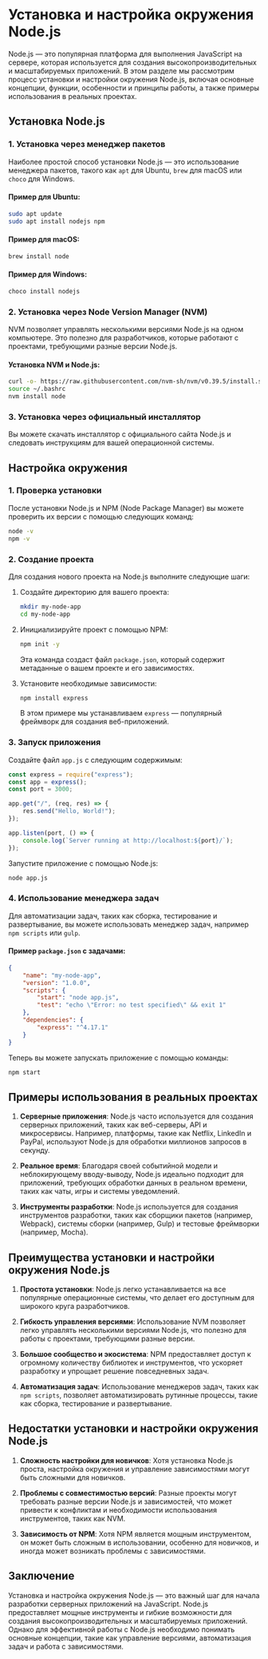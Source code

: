 # Установка и настройка окружения Node.js

Node.js — это популярная платформа для выполнения JavaScript на сервере, которая используется для создания высокопроизводительных и масштабируемых приложений. В этом разделе мы рассмотрим процесс установки и настройки окружения Node.js, включая основные концепции, функции, особенности и принципы работы, а также примеры использования в реальных проектах.

## Установка Node.js

### 1. Установка через менеджер пакетов

Наиболее простой способ установки Node.js — это использование менеджера пакетов, такого как `apt` для Ubuntu, `brew` для macOS или `choco` для Windows.

#### Пример для Ubuntu:

```bash
sudo apt update
sudo apt install nodejs npm
```

#### Пример для macOS:

```bash
brew install node
```

#### Пример для Windows:

```bash
choco install nodejs
```

### 2. Установка через Node Version Manager (NVM)

NVM позволяет управлять несколькими версиями Node.js на одном компьютере. Это полезно для разработчиков, которые работают с проектами, требующими разные версии Node.js.

#### Установка NVM и Node.js:

```bash
curl -o- https://raw.githubusercontent.com/nvm-sh/nvm/v0.39.5/install.sh | bash
source ~/.bashrc
nvm install node
```

### 3. Установка через официальный инсталлятор

Вы можете скачать инсталлятор с официального сайта Node.js и следовать инструкциям для вашей операционной системы.

## Настройка окружения

### 1. Проверка установки

После установки Node.js и NPM (Node Package Manager) вы можете проверить их версии с помощью следующих команд:

```bash
node -v
npm -v
```

### 2. Создание проекта

Для создания нового проекта на Node.js выполните следующие шаги:

1. Создайте директорию для вашего проекта:

   ```bash
   mkdir my-node-app
   cd my-node-app
   ```

2. Инициализируйте проект с помощью NPM:

   ```bash
   npm init -y
   ```

   Эта команда создаст файл `package.json`, который содержит метаданные о вашем проекте и его зависимостях.

3. Установите необходимые зависимости:
   ```bash
   npm install express
   ```
   В этом примере мы устанавливаем `express` — популярный фреймворк для создания веб-приложений.

### 3. Запуск приложения

Создайте файл `app.js` с следующим содержимым:

```javascript
const express = require("express");
const app = express();
const port = 3000;

app.get("/", (req, res) => {
	res.send("Hello, World!");
});

app.listen(port, () => {
	console.log(`Server running at http://localhost:${port}/`);
});
```

Запустите приложение с помощью Node.js:

```bash
node app.js
```

### 4. Использование менеджера задач

Для автоматизации задач, таких как сборка, тестирование и развертывание, вы можете использовать менеджер задач, например `npm scripts` или `gulp`.

#### Пример `package.json` с задачами:

```json
{
	"name": "my-node-app",
	"version": "1.0.0",
	"scripts": {
		"start": "node app.js",
		"test": "echo \"Error: no test specified\" && exit 1"
	},
	"dependencies": {
		"express": "^4.17.1"
	}
}
```

Теперь вы можете запускать приложение с помощью команды:

```bash
npm start
```

## Примеры использования в реальных проектах

1. **Серверные приложения**:
   Node.js часто используется для создания серверных приложений, таких как веб-серверы, API и микросервисы. Например, платформы, такие как Netflix, LinkedIn и PayPal, используют Node.js для обработки миллионов запросов в секунду.

2. **Реальное время**:
   Благодаря своей событийной модели и неблокирующему вводу-выводу, Node.js идеально подходит для приложений, требующих обработки данных в реальном времени, таких как чаты, игры и системы уведомлений.

3. **Инструменты разработки**:
   Node.js используется для создания инструментов разработки, таких как сборщики пакетов (например, Webpack), системы сборки (например, Gulp) и тестовые фреймворки (например, Mocha).

## Преимущества установки и настройки окружения Node.js

1. **Простота установки**:
   Node.js легко устанавливается на все популярные операционные системы, что делает его доступным для широкого круга разработчиков.

2. **Гибкость управления версиями**:
   Использование NVM позволяет легко управлять несколькими версиями Node.js, что полезно для работы с проектами, требующими разные версии.

3. **Большое сообщество и экосистема**:
   NPM предоставляет доступ к огромному количеству библиотек и инструментов, что ускоряет разработку и упрощает решение повседневных задач.

4. **Автоматизация задач**:
   Использование менеджеров задач, таких как `npm scripts`, позволяет автоматизировать рутинные процессы, такие как сборка, тестирование и развертывание.

## Недостатки установки и настройки окружения Node.js

1. **Сложность настройки для новичков**:
   Хотя установка Node.js проста, настройка окружения и управление зависимостями могут быть сложными для новичков.

2. **Проблемы с совместимостью версий**:
   Разные проекты могут требовать разные версии Node.js и зависимостей, что может привести к конфликтам и необходимости использования инструментов, таких как NVM.

3. **Зависимость от NPM**:
   Хотя NPM является мощным инструментом, он может быть сложным в использовании, особенно для новичков, и иногда может возникать проблемы с зависимостями.

## Заключение

Установка и настройка окружения Node.js — это важный шаг для начала разработки серверных приложений на JavaScript. Node.js предоставляет мощные инструменты и гибкие возможности для создания высокопроизводительных и масштабируемых приложений. Однако для эффективной работы с Node.js необходимо понимать основные концепции, такие как управление версиями, автоматизация задач и работа с зависимостями.
